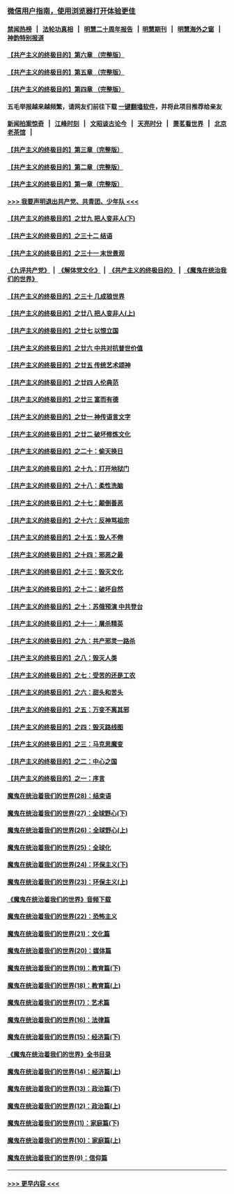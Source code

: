 ### [微信用户指南，使用浏览器打开体验更佳](https://github.com/gfw-breaker/banned-news1/blob/master/indexes/wechat-guide.md?t=0)
#### [禁闻热榜](热点新闻.md?t=0)  &nbsp;&nbsp;|&nbsp;&nbsp; [法轮功真相](https://github.com/gfw-breaker/truth/blob/master/README.md?t=0) &nbsp;&nbsp;|&nbsp;&nbsp; [明慧二十周年报告](https://github.com/gfw-breaker/mh-reports/blob/master/README.md?t=0) &nbsp;&nbsp;|&nbsp;&nbsp;[明慧期刊](https://github.com/gfw-breaker/mh-qikan) &nbsp;&nbsp;|&nbsp;&nbsp; [明慧海外之窗](https://github.com/gfw-breaker/mh-news/blob/master/README.md?t=0) &nbsp;&nbsp;|&nbsp;&nbsp; [神韵特别报道](https://github.com/gfw-breaker/mh-news/blob/master/shenyun.md?t=0)
#### [【共产主义的终极目的】第六章 （完整版）](../pages/nsc422/n11428913.md?t=02161422) 
#### [【共产主义的终极目的】第五章 （完整版）](../pages/nsc422/n11428912.md?t=02161422) 
#### [【共产主义的终极目的】第四章 （完整版）](../pages/nsc422/n11428907.md?t=02161422) 
#### 五毛举报越来越频繁，请网友们前往下载 [一键翻墙软件](https://github.com/gfw-breaker/ssr-accounts)，并将此项目推荐给亲友
#### [新闻拍案惊奇](https://github.com/gfw-breaker/banned-news1/blob/master/pages/link4.md) &nbsp;&nbsp;|&nbsp;&nbsp; [江峰时刻](https://github.com/gfw-breaker/banned-news1/blob/master/pages/link4.md) &nbsp;&nbsp;|&nbsp;&nbsp; [文昭谈古论今](https://github.com/gfw-breaker/banned-news1/blob/master/pages/link4.md) &nbsp;&nbsp;|&nbsp;&nbsp; [天亮时分](https://github.com/gfw-breaker/banned-news1/blob/master/pages/link4.md) &nbsp;&nbsp;|&nbsp;&nbsp; [萧茗看世界](https://github.com/gfw-breaker/banned-news1/blob/master/pages/link4.md) &nbsp;&nbsp;|&nbsp;&nbsp; [北京老茶馆](https://github.com/gfw-breaker/banned-news1/blob/master/pages/link4.md) &nbsp;&nbsp;|&nbsp;&nbsp; 
#### [【共产主义的终极目的】第三章（完整版）](../pages/nsc422/n11428848.md?t=02161422) 
#### [【共产主义的终极目的】第二章（完整版）](../pages/nsc422/n11428831.md?t=02161422) 
#### [【共产主义的终极目的】第一章（完整版）](../pages/nsc422/n11417651.md?t=02161422) 
#### [>>> 我要声明退出共产党、共青团、少年队 <<<](https://github.com/begood0513/goodnews/blob/master/quit/letter.md) 
#### [【共产主义的终极目的】之廿九 把人变非人(下)](../pages/nsc422/n11344140.md?t=02161422) 
#### [【共产主义的终极目的】之三十二 结语](../pages/nsc422/n11360535.md?t=02161422) 
#### [【共产主义的终极目的】之三十一 末世景观](../pages/nsc422/n11351129.md?t=02161422) 
#### [《九评共产党》](https://github.com/begood0513/9ping.md/blob/master/README.md) &nbsp;|&nbsp; [《解体党文化》](../../../../jtdwh.md/blob/master/README.md)  &nbsp;|&nbsp; [《共产主义的终极目的》](../../../../gczydzjmd.md/blob/master/README.md) &nbsp;|&nbsp; [《魔鬼在统治我们的世界》](../../../../mgztzwmdsj.md/blob/master/README.md) 
#### [【共产主义的终极目的】之三十 几成狼世界](../pages/nsc422/n11348280.md?t=02161422) 
#### [【共产主义的终极目的】之廿八 把人变非人(上)](../pages/nsc422/n11340492.md?t=02161422) 
#### [【共产主义的终极目的】之廿七 以恨立国](../pages/nsc422/n11336944.md?t=02161422) 
#### [【共产主义的终极目的】之廿六 中共对抗普世价值](../pages/nsc422/n11324785.md?t=02161422) 
#### [【共产主义的终极目的】之廿五 传统艺术颂神](../pages/nsc422/n11296396.md?t=02161422) 
#### [【共产主义的终极目的】之廿四 人伦典范](../pages/nsc422/n11296397.md?t=02161422) 
#### [【共产主义的终极目的】之廿三 富而有德](../pages/nsc422/n11283598.md?t=02161422) 
#### [【共产主义的终极目的】之廿一 神传语言文字](../pages/nsc422/n11263265.md?t=02161422) 
#### [【共产主义的终极目的】之廿二 破坏修炼文化](../pages/nsc422/n11245728.md?t=02161422) 
#### [【共产主义的终极目的】之二十：偷天换日](../pages/nsc422/n11238846.md?t=02161422) 
#### [【共产主义的终极目的】之十九：打开地狱门](../pages/nsc422/n11206376.md?t=02161422) 
#### [【共产主义的终极目的】之十八：柔性洗脑](../pages/nsc422/n11199994.md?t=02161422) 
#### [【共产主义的终极目的】之十七：颠倒善恶](../pages/nsc422/n11179782.md?t=02161422) 
#### [【共产主义的终极目的】之十六：反神骂祖宗](../pages/nsc422/n11166798.md?t=02161422) 
#### [【共产主义的终极目的】之十五：毁人不倦](../pages/nsc422/n11166792.md?t=02161422) 
#### [【共产主义的终极目的】之十四：邪恶之最](../pages/nsc422/n11150249.md?t=02161422) 
#### [【共产主义的终极目的】之十三：毁灭文化](../pages/nsc422/n11135227.md?t=02161422) 
#### [【共产主义的终极目的】之十二：破坏自然](../pages/nsc422/n11135214.md?t=02161422) 
#### [【共产主义的终极目的】之十：苏俄预演 中共登台](../pages/nsc422/n11118424.md?t=02161422) 
#### [【共产主义的终极目的】之十一：屠杀精英](../pages/nsc422/n11118442.md?t=02161422) 
#### [【共产主义的终极目的】之九：共产邪灵一路杀](../pages/nsc422/n11114139.md?t=02161422) 
#### [【共产主义的终极目的】之八：毁灭人类](../pages/nsc422/n11108503.md?t=02161422) 
#### [【共产主义的终极目的】之七：受苦的还是工农](../pages/nsc422/n11101809.md?t=02161422) 
#### [【共产主义的终极目的】之六：甜头和苦头](../pages/nsc422/n11096971.md?t=02161422) 
#### [【共产主义的终极目的】之五：万变不离其邪](../pages/nsc422/n11091285.md?t=02161422) 
#### [【共产主义的终极目的】之四：毁灭路线图](../pages/nsc422/n11086284.md?t=02161422) 
#### [【共产主义的终极目的】之三：马克思魔变](../pages/nsc422/n11061941.md?t=02161422) 
#### [【共产主义的终极目的】之二：中心之国](../pages/nsc422/n11047728.md?t=02161422) 
#### [【共产主义的终极目的】之一：序言](../pages/nsc422/n11086077.md?t=02161422) 
#### [魔鬼在统治着我们的世界(28)：结束语](../pages/nsc422/n10936246.md?t=02161422) 
#### [魔鬼在统治着我们的世界(27)：全球野心(下)](../pages/nsc422/n10928319.md?t=02161422) 
#### [魔鬼在统治着我们的世界(26)：全球野心(上)](../pages/nsc422/n10900318.md?t=02161422) 
#### [魔鬼在统治着我们的世界(25)：全球化](../pages/nsc422/n10788205.md?t=02161422) 
#### [魔鬼在统治着我们的世界(24)：环保主义(下)](../pages/nsc422/n10695307.md?t=02161422) 
#### [魔鬼在统治着我们的世界(23)：环保主义(上)](../pages/nsc422/n10688613.md?t=02161422) 
#### [《魔鬼在统治着我们的世界》音频下载](../pages/nsc422/n10635553.md?t=02161422) 
#### [魔鬼在统治着我们的世界(22)：恐怖主义](../pages/nsc422/n10614727.md?t=02161422) 
#### [魔鬼在统治着我们的世界(21)：文化篇](../pages/nsc422/n10597706.md?t=02161422) 
#### [魔鬼在统治着我们的世界(20)：媒体篇](../pages/nsc422/n10586579.md?t=02161422) 
#### [魔鬼在统治着我们的世界(19)：教育篇(下)](../pages/nsc422/n10564808.md?t=02161422) 
#### [魔鬼在统治着我们的世界(18)：教育篇(上)](../pages/nsc422/n10526970.md?t=02161422) 
#### [魔鬼在统治着我们的世界(17)：艺术篇](../pages/nsc422/n10499093.md?t=02161422) 
#### [魔鬼在统治着我们的世界(16)：法律篇](../pages/nsc422/n10485969.md?t=02161422) 
#### [魔鬼在统治着我们的世界(15)：经济篇(下)](../pages/nsc422/n10469975.md?t=02161422) 
#### [《魔鬼在统治着我们的世界》全书目录](../pages/nsc422/n10464261.md?t=02161422) 
#### [魔鬼在统治着我们的世界(14)：经济篇(上)](../pages/nsc422/n10457370.md?t=02161422) 
#### [魔鬼在统治着我们的世界(13)：政治篇(下)](../pages/nsc422/n10448270.md?t=02161422) 
#### [魔鬼在统治着我们的世界(12)：政治篇(上)](../pages/nsc422/n10444576.md?t=02161422) 
#### [魔鬼在统治着我们的世界(11)：家庭篇(下)](../pages/nsc422/n10440961.md?t=02161422) 
#### [魔鬼在统治着我们的世界(10)：家庭篇(上)](../pages/nsc422/n10435448.md?t=02161422) 
#### [魔鬼在统治着我们的世界(9)：信仰篇](../pages/nsc422/n10432159.md?t=02161422) 

----
#### [ >>> 更早内容 <<< ](../indexes/nsc422-earlier.md)
